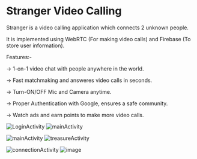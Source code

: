 # Stranger Video Calling

Stranger is a video calling application which connects 2 unknown people.

It is implemented using WebRTC (For making video calls) and Firebase (To store user information).

Features:-

-> 1-on-1 video chat with people anywhere in the world.

-> Fast matchmaking and answeres video calls in seconds.

-> Turn-ON/OFF Mic and Camera anytime.

-> Proper Authentication with Google, ensures a safe community.

-> Watch ads and earn points to make more video calls.



![LoginActivity](https://user-images.githubusercontent.com/73877619/208233808-21101f6e-6fc7-40c7-8b51-1f94a417de7a.png)  ![mainActivity](https://user-images.githubusercontent.com/73877619/208233838-a98790ca-f290-4e1d-b90f-76ce4748917d.png)





![mainActivity](https://user-images.githubusercontent.com/73877619/208233913-35578f59-c5fe-4486-91cc-ec5a8390cc3d.png)   ![treasureActivity](https://user-images.githubusercontent.com/73877619/208233922-9777e3fb-7961-4a9e-90ce-d0aa4588d6a8.png)





![connectionActivity](https://user-images.githubusercontent.com/73877619/208233950-e42958e4-650c-4a67-9b5a-bdf6c0ebc807.png)  ![image](https://user-images.githubusercontent.com/73877619/208234527-9df9f58c-b5df-4700-8ea3-a35197cccff1.png)


